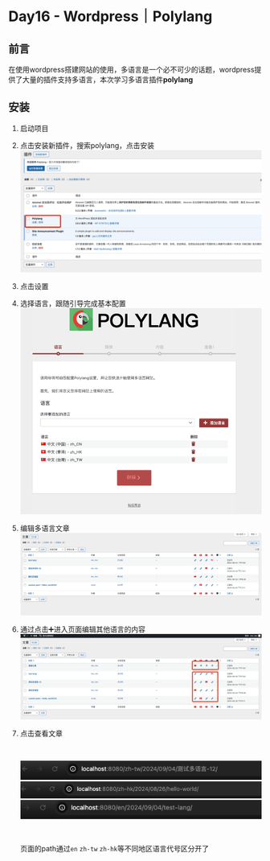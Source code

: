# Day16 - Wordpress｜Polylang

## 前言
在使用wordpress搭建网站的使用，多语言是一个必不可少的话题，wordpress提供了大量的插件支持多语言，本次学习多语言插件**polylang**

## 安装
1. 启动项目
2. 点击安装新插件，搜索polylang，点击安装
![alt text](image-4.png)
3. 点击设置
4. 选择语言，跟随引导完成基本配置
![alt text](image-6.png)
5. 编辑多语言文章
![alt text](image-7.png)
6. 通过点击➕进入页面编辑其他语言的内容
![alt text](image-8.png)
7. 点击查看文章

	<br>

	![alt text](image-9.png)
	![alt text](image-10.png)
	![alt text](image-11.png)

	<br>

	页面的path通过`en` `zh-tw` `zh-hk`等不同地区语言代号区分开了